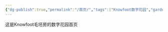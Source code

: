 ```yaml
---
{"dg-publish":true,"permalink":"/首页/","tags":["Knowfoot数字花园","gardenEntry","gardenEntry","gardenEntry","gardenEntry","gardenEntry","gardenEntry","gardenEntry","gardenEntry","gardenEntry"]}
---
```


这是Knowfoot毛坯房的数字花园首页